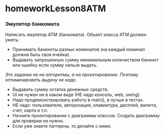 # homeworkLesson8ATM
### Эмулятор банкомата
Написать эмулятор АТМ (банкомата). Объект класса АТМ должен уметь:
* Принимать банкноты разных номиналов (на каждый номинал должна быть своя ячейка).
* Выдавать запрошенную сумму минимальным количеством банкнот или ошибку если сумму нельзя выдать.
  
*Это задание не на алгоритмы, а на проектирование. Поэтому оптимизировать выдачу не надо.*

* Выдавать сумму остатка денежных средств.
* UI не нужен ни в каком виде (НЕ надо консоль, web, swing).
* Надо продемонстрировать работу в main(), в лучше в тестах.
* НЕ надо: пользователи, авторизация, клавиатура, дисплей, валюта, счет, карта и т.п.
* Начните проектирование с диаграммы классов. Создать диаграмму для проверки не нужно.
* Если уже знаете паттерны, то делайте с ними.
